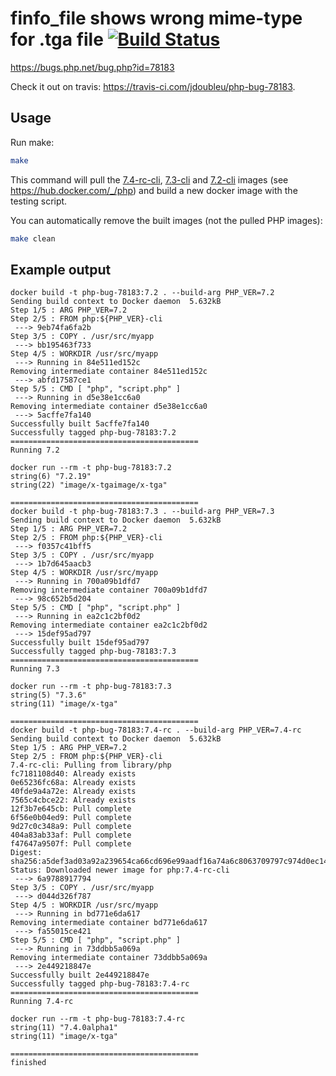 # finfo_file shows wrong mime-type for .tga file [![Build Status](https://travis-ci.com/jdoubleu/php-bug-78183.svg?branch=master)](https://travis-ci.com/jdoubleu/php-bug-78183)
https://bugs.php.net/bug.php?id=78183

Check it out on travis: https://travis-ci.com/jdoubleu/php-bug-78183.

## Usage
Run make:
```sh
make
```

This command will pull the [7.4-rc-cli](https://github.com/docker-library/php/blob/d92a953b086e2864b9bebc06d5e1c388a2c24ec9/7.4-rc/stretch/cli/Dockerfile), [7.3-cli](https://github.com/docker-library/php/blob/a9f19e9df5f7a5b74d72a97439ca5b77b87faa35/7.3/stretch/cli/Dockerfile) and [7.2-cli](https://github.com/docker-library/php/blob/a9f19e9df5f7a5b74d72a97439ca5b77b87faa35/7.2/stretch/cli/Dockerfile) images (see https://hub.docker.com/_/php) and build a new docker image with the testing script.

You can automatically remove the built images (not the pulled PHP images):
```sh
make clean
```

## Example output
```
docker build -t php-bug-78183:7.2 . --build-arg PHP_VER=7.2
Sending build context to Docker daemon  5.632kB
Step 1/5 : ARG PHP_VER=7.2
Step 2/5 : FROM php:${PHP_VER}-cli
 ---> 9eb74fa6fa2b
Step 3/5 : COPY . /usr/src/myapp
 ---> bb195463f733
Step 4/5 : WORKDIR /usr/src/myapp
 ---> Running in 84e511ed152c
Removing intermediate container 84e511ed152c
 ---> abfd17587ce1
Step 5/5 : CMD [ "php", "script.php" ]
 ---> Running in d5e38e1cc6a0
Removing intermediate container d5e38e1cc6a0
 ---> 5acffe7fa140
Successfully built 5acffe7fa140
Successfully tagged php-bug-78183:7.2
==========================================
Running 7.2

docker run --rm -t php-bug-78183:7.2
string(6) "7.2.19"
string(22) "image/x-tgaimage/x-tga"

==========================================
docker build -t php-bug-78183:7.3 . --build-arg PHP_VER=7.3
Sending build context to Docker daemon  5.632kB
Step 1/5 : ARG PHP_VER=7.2
Step 2/5 : FROM php:${PHP_VER}-cli
 ---> f0357c41bff5
Step 3/5 : COPY . /usr/src/myapp
 ---> 1b7d645aacb3
Step 4/5 : WORKDIR /usr/src/myapp
 ---> Running in 700a09b1dfd7
Removing intermediate container 700a09b1dfd7
 ---> 98c652b5d204
Step 5/5 : CMD [ "php", "script.php" ]
 ---> Running in ea2c1c2bf0d2
Removing intermediate container ea2c1c2bf0d2
 ---> 15def95ad797
Successfully built 15def95ad797
Successfully tagged php-bug-78183:7.3
==========================================
Running 7.3

docker run --rm -t php-bug-78183:7.3
string(5) "7.3.6"
string(11) "image/x-tga"

==========================================
docker build -t php-bug-78183:7.4-rc . --build-arg PHP_VER=7.4-rc
Sending build context to Docker daemon  5.632kB
Step 1/5 : ARG PHP_VER=7.2
Step 2/5 : FROM php:${PHP_VER}-cli
7.4-rc-cli: Pulling from library/php
fc7181108d40: Already exists 
0e65236fc68a: Already exists 
40fde9a4a72e: Already exists 
7565c4cbce22: Already exists 
12f3b7e645cb: Pull complete 
6f56e0b04ed9: Pull complete 
9d27c0c348a9: Pull complete 
404a83ab33af: Pull complete 
f47647a9507f: Pull complete 
Digest: sha256:a5def3ad03a92a239654ca66cd696e99aadf16a74a6c8063709797c974d0ec14
Status: Downloaded newer image for php:7.4-rc-cli
 ---> 6a9788917794
Step 3/5 : COPY . /usr/src/myapp
 ---> d044d326f787
Step 4/5 : WORKDIR /usr/src/myapp
 ---> Running in bd771e6da617
Removing intermediate container bd771e6da617
 ---> fa55015ce421
Step 5/5 : CMD [ "php", "script.php" ]
 ---> Running in 73ddbb5a069a
Removing intermediate container 73ddbb5a069a
 ---> 2e449218847e
Successfully built 2e449218847e
Successfully tagged php-bug-78183:7.4-rc
==========================================
Running 7.4-rc

docker run --rm -t php-bug-78183:7.4-rc
string(11) "7.4.0alpha1"
string(11) "image/x-tga"

==========================================
finished
```
